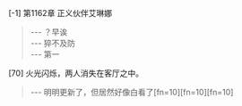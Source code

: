 
[-1] 第1162章 正义伙伴艾琳娜
>--- ？早诶<br>
>--- 猝不及防<br>
>--- 第一<br>

[70] 火光闪烁，两人消失在客厅之中。
>--- 明明更新了，但居然好像白看了[fn=10][fn=10][fn=10]<br>
